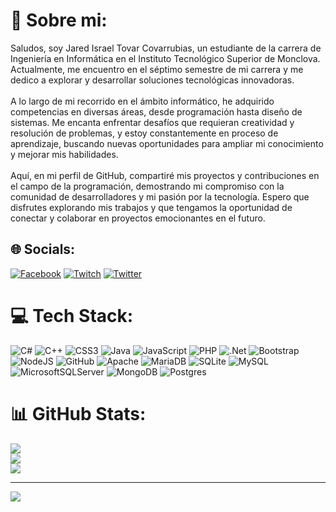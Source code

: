 # 💫 Sobre mi:
Saludos, soy Jared Israel Tovar Covarrubias, un estudiante de la carrera de Ingeniería en Informática en el Instituto Tecnológico Superior de Monclova. Actualmente, me encuentro en el séptimo semestre de mi carrera y me dedico a explorar y desarrollar soluciones tecnológicas innovadoras.<br><br>A lo largo de mi recorrido en el ámbito informático, he adquirido competencias en diversas áreas, desde programación hasta diseño de sistemas. Me encanta enfrentar desafíos que requieran creatividad y resolución de problemas, y estoy constantemente en proceso de aprendizaje, buscando nuevas oportunidades para ampliar mi conocimiento y mejorar mis habilidades.<br><br>Aquí, en mi perfil de GitHub, compartiré mis proyectos y contribuciones en el campo de la programación, demostrando mi compromiso con la comunidad de desarrolladores y mi pasión por la tecnología. Espero que disfrutes explorando mis trabajos y que tengamos la oportunidad de conectar y colaborar en proyectos emocionantes en el futuro.


## 🌐 Socials:
[![Facebook](https://img.shields.io/badge/Facebook-%231877F2.svg?logo=Facebook&logoColor=white)](https://facebook.com/https://www.facebook.com/jaredisrael.tovarcovarrubias) [![Twitch](https://img.shields.io/badge/Twitch-%239146FF.svg?logo=Twitch&logoColor=white)](https://twitch.tv/jaredtovar4172) [![Twitter](https://img.shields.io/badge/Twitter-%231DA1F2.svg?logo=Twitter&logoColor=white)](https://twitter.com/@JaredTovar4172) 

# 💻 Tech Stack:
![C#](https://img.shields.io/badge/c%23-%23239120.svg?style=for-the-badge&logo=c-sharp&logoColor=white) ![C++](https://img.shields.io/badge/c++-%2300599C.svg?style=for-the-badge&logo=c%2B%2B&logoColor=white) ![CSS3](https://img.shields.io/badge/css3-%231572B6.svg?style=for-the-badge&logo=css3&logoColor=white) ![Java](https://img.shields.io/badge/java-%23ED8B00.svg?style=for-the-badge&logo=java&logoColor=white) ![JavaScript](https://img.shields.io/badge/javascript-%23323330.svg?style=for-the-badge&logo=javascript&logoColor=%23F7DF1E) ![PHP](https://img.shields.io/badge/php-%23777BB4.svg?style=for-the-badge&logo=php&logoColor=white) ![.Net](https://img.shields.io/badge/.NET-5C2D91?style=for-the-badge&logo=.net&logoColor=white) ![Bootstrap](https://img.shields.io/badge/bootstrap-%23563D7C.svg?style=for-the-badge&logo=bootstrap&logoColor=white) ![NodeJS](https://img.shields.io/badge/node.js-6DA55F?style=for-the-badge&logo=node.js&logoColor=white) ![GitHub](https://img.shields.io/badge/GitHub-%23121011.svg?style=for-the-badge&logo=github&logoColor=white) ![Apache](https://img.shields.io/badge/apache-%23D42029.svg?style=for-the-badge&logo=apache&logoColor=white) ![MariaDB](https://img.shields.io/badge/MariaDB-003545?style=for-the-badge&logo=mariadb&logoColor=white) ![SQLite](https://img.shields.io/badge/sqlite-%2307405e.svg?style=for-the-badge&logo=sqlite&logoColor=white) ![MySQL](https://img.shields.io/badge/mysql-%2300f.svg?style=for-the-badge&logo=mysql&logoColor=white) ![MicrosoftSQLServer](https://img.shields.io/badge/Microsoft%20SQL%20Sever-CC2927?style=for-the-badge&logo=microsoft%20sql%20server&logoColor=white) ![MongoDB](https://img.shields.io/badge/MongoDB-%234ea94b.svg?style=for-the-badge&logo=mongodb&logoColor=white) ![Postgres](https://img.shields.io/badge/postgres-%23316192.svg?style=for-the-badge&logo=postgresql&logoColor=white)
# 📊 GitHub Stats:
![](https://github-readme-stats.vercel.app/api?username=I20050041&theme=tokyonight&hide_border=false&include_all_commits=false&count_private=false)<br/>
![](https://github-readme-streak-stats.herokuapp.com/?user=I20050041&theme=tokyonight&hide_border=false)<br/>
![](https://github-readme-stats.vercel.app/api/top-langs/?username=I20050041&theme=tokyonight&hide_border=false&include_all_commits=false&count_private=false&layout=compact)

---
[![](https://visitcount.itsvg.in/api?id=I20050041&icon=0&color=0)](https://visitcount.itsvg.in)

<!-- Proudly created with GPRM ( https://gprm.itsvg.in ) -->
